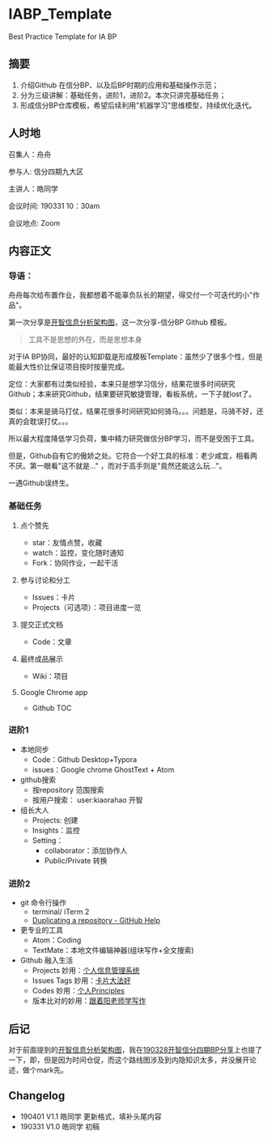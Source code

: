 # IABP_Template
Best Practice Template for IA BP



## 摘要
1. 介绍Github 在信分BP、以及后BP时期的应用和基础操作示范；
2. 分为三级讲解：基础任务，进阶1，进阶2。本次只讲完基础任务；
3. 形成信分BP仓库模板，希望后续利用"机器学习"思维模型，持续优化迭代。



## 人时地

召集人：舟舟

参与人:  信分四期九大区

主讲人：皓同学

会议时间: 190331 10：30am

会议地点: Zoom



## 内容正文


### 导语：

舟舟每次给布置作业，我都想着不能辜负队长的期望，得交付一个可迭代的小"作品"。



 第一次分享是[开智信息分析架构图](https://github.com/kiaorahao/IABP_Template/blob/master/assets/%E5%BC%80%E6%99%BA%E4%BF%A1%E6%81%AF%E5%88%86%E6%9E%90%E6%9E%B6%E6%9E%84%E5%9B%BE.png)，这一次分享-信分BP Github 模板。



> 工具不是思想的外在，而是思想本身



对于IA BP协同，最好的认知卸载是形成模板Template：虽然少了很多个性，但是能最大性价比保证项目按时按量完成。



定位：大家都有过类似经验，本来只是想学习信分，结果花很多时间研究Github；本来研究Github，结果要研究敏捷管理，看板系统，一下子就lost了。



类似：本来是骑马打仗，结果花很多时间研究如何骑马。。。问题是，马骑不好，还真的会耽误打仗。。。



所以最大程度降低学习负荷，集中精力研究做信分BP学习，而不是受困于工具。



但是，Github自有它的傲娇之处。它符合一个好工具的标准：老少咸宜，相看两不厌。第一眼看"这不就是…" ，而对于高手则是"竟然还能这么玩…"。



一遇Github误终生。



### 基础任务

1. 点个赞先

   - star：友情点赞，收藏
   - watch：监控，变化随时通知
   - Fork：协同作业，一起干活

2. 参与讨论和分工

   - Issues：卡片
   - Projects（可选项）：项目进度一览

3. 提交正式文档

   - Code：文章

4. 最终成品展示

   - Wiki：项目

5. Google Chrome app

   - Github TOC

   



### 进阶1

- 本地同步
  - Code：Github Desktop+Typora
  - issues：Google chrome GhostText + Atom
- github搜索
  - 按repository 范围搜索
  - 按用户搜索： user:kiaorahao 开智
- 组长大人
  - Projects: 创建
  - Insights：监控
  - Setting：
    - collaborator：添加协作人
    - Public/Private 转换



### 进阶2

- git 命令行操作
  - terminal/ iTerm 2
  - [Duplicating a repository - GitHub Help](https://help.github.com/en/articles/duplicating-a-repository)
- 更专业的工具
  - Atom：Coding
  - TextMate：本地文件编辑神器(组块写作+全文搜索)
- Github 融入生活
  - Projects 妙用：[个人信息管理系统](https://github.com/kiaorahao/Self-introspection/projects/4)
  - Issues Tags 妙用：[卡片大法好](https://github.com/kiaorahao/Cards/labels)
  - Codes 妙用：[个人Principles](https://github.com/kiaorahao/Principles/blob/master/principles.md)
  - 版本比对的妙用：[跟着阳老师学写作](https://github.com/kiaorahao/awesome_tools/commit/741df630d578d5b281204203038fa099bd274026#diff-47cdbe3c2969a48e63edeb5f143e1230)





## 后记

对于前面提到的[开智信息分析架构图](https://github.com/kiaorahao/IABP_Template/blob/master/assets/%E5%BC%80%E6%99%BA%E4%BF%A1%E6%81%AF%E5%88%86%E6%9E%90%E6%9E%B6%E6%9E%84%E5%9B%BE.png)，我在[190328开智信分四期BP分享](https://github.com/kiaorahao/openmind/blob/master/IA/190328%E5%BC%80%E6%99%BA%E4%BF%A1%E5%88%86%E5%9B%9B%E6%9C%9FBP%E5%88%86%E4%BA%AB.pdf)上也提了一下，即，但是因为时间仓促，而这个路线图涉及到内隐知识太多，并没展开论述，做个mark先。

## Changelog

- 190401 V1.1 皓同学 更新格式，填补头尾内容 
- 190331 V1.0 皓同学 初稿 
